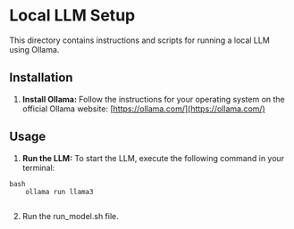 # Local LLM Setup

This directory contains instructions and scripts for running a local LLM using Ollama.

## Installation

1.  **Install Ollama:** Follow the instructions for your operating system on the official Ollama website: [https://ollama.com/](https://ollama.com/)

## Usage

1.  **Run the LLM:** To start the LLM, execute the following command in your terminal:
```
bash
    ollama run llama3
    
```
2. Run the run_model.sh file.